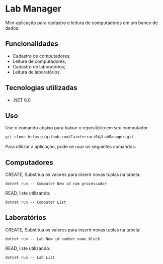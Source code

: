 # Lab Manager

Mini-aplicação para cadastro e leitura de computadores em um banco de dados.

## Funcionalidades

- Cadastro de computadores;
- Leitura de computadores;
- Cadastro de laboratórios;
- Leitura de laboratórios.

## Tecnologias utilizadas

- .NET 6.0

## Uso

Use o comando abaixo para baixar o repositório em seu computador

```bash
git clone https://github.com/Caioferrari04/LabManager.git
```

Para utilizar a aplicação, pode se usar os seguintes comandos:

## Computadores
CREATE, Substitua os valores para inserir novas tuplas na tabela:
 ```
 dotnet run -- Computer New id ram processador
 ```

READ, liste utilizando:

 ```
 dotnet run -- Computer List
 ```
## Laboratórios
 CREATE, Substitua os valores para inserir novas tuplas na tabela:
 
  ```
  dotnet run -- Lab New id number name block
  ```

 READ, liste utilizando:

  ```
  dotnet run -- Lab List
  ```